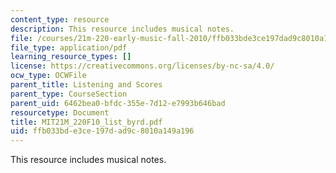 ```yaml
---
content_type: resource
description: This resource includes musical notes.
file: /courses/21m-220-early-music-fall-2010/ffb033bde3ce197dad9c8010a149a196_MIT21M_220F10_list_byrd.pdf
file_type: application/pdf
learning_resource_types: []
license: https://creativecommons.org/licenses/by-nc-sa/4.0/
ocw_type: OCWFile
parent_title: Listening and Scores
parent_type: CourseSection
parent_uid: 6462bea0-bfdc-355e-7d12-e7993b646bad
resourcetype: Document
title: MIT21M_220F10_list_byrd.pdf
uid: ffb033bd-e3ce-197d-ad9c-8010a149a196
---
```

This resource includes musical notes.